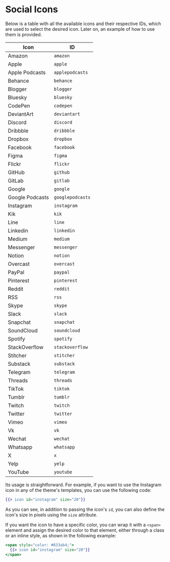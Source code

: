 # Social Icons

Below is a table with all the available icons and their respective IDs, which are used to select the desired icon. Later on, an example of how to use them is provided.

| Icon            |    ID    |
|-----------------| --------------- |
| Amazon          | `amazon` |
| Apple           | `apple` |
| Apple Podcasts  | `applepodcasts` |
| Behance         | `behance` |
| Blogger         | `blogger` |
| Bluesky         | `bluesky` |
| CodePen         | `codepen` |
| DeviantArt      | `deviantart` |
| Discord         | `discord` |
| Dribbble        | `dribbble` |
| Dropbox         | `dropbox` |
| Facebook        | `facebook` |
| Figma           | `figma` |
| Flickr          | `flickr` |
| GitHub          | `github` |
| GitLab          | `gitlab` |
| Google          | `google` |
| Google Podcasts | `googlepodcasts` |
| Instagram       | `instagram` |
| Kik             | `kik` |
| Line            | `line` |
| Linkedin        | `linkedin` |
| Medium          | `medium` |
| Messenger       | `messenger` |
| Notion          | `notion` |
| Overcast        | `overcast` |
| PayPal          | `paypal` |
| Pinterest       | `pinterest` |
| Reddit          | `reddit` |
| RSS             | `rss` |
| Skype           | `skype` |
| Slack           | `slack` |
| Snapchat        | `snapchat` |
| SoundCloud      | `soundcloud` |
| Spotify         | `spotify` |
| StackOverflow   | `stackoverflow` |
| Stitcher        | `stitcher` |
| Substack        | `substack` |
| Telegram        | `telegram` |
| Threads         | `threads` |
| TikTok          | `tiktok` |
| Tumblr          | `tumblr` |
| Twitch          | `twitch` |
| Twitter         | `twitter` |
| Vimeo           | `vimeo` |
| Vk              | `vk` |
| Wechat          | `wechat` |
| Whatsapp        | `whatsapp` |
| X               | `x` |
| Yelp            | `yelp` |
| YouTube         | `youtube` |

Its usage is straightforward. For example, if you want to use the Instagram icon in any of the theme's templates, you can use the following code:

```hbs
{{> icon id="instagram" size="20"}}
```

As you can see, in addition to passing the icon's `id`, you can also define the icon's size in pixels using the `size` attribute.

If you want the icon to have a specific color, you can wrap it with a `<span>` element and assign the desired color to that element, either through a class or an inline style, as shown in the following example:

```hbs
<span style="color: #833ab4;">
  {{> icon id="instagram" size="20"}}
</span>
```
